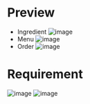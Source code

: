 # Preview
- Ingredient
![image](https://github.com/lcaohoanq/J1.L.P0028-Manage_ingredients_at_the_coffee_store/assets/136492579/205976f9-bad1-4302-8a51-0749cdaa23d1)
- Menu 
![image](https://github.com/lcaohoanq/J1.L.P0028-Manage_ingredients_at_the_coffee_store/assets/136492579/837934c7-b9b2-43d8-a927-f7cf5828a7ad)
- Order
![image](https://github.com/lcaohoanq/J1.L.P0028-Manage_ingredients_at_the_coffee_store/assets/136492579/78cc5c6d-2cce-41df-828d-b1ee99683634)
# Requirement
![image](https://github.com/lcaohoanq/J1.L.P0028-Manage_ingredients_at_the_coffee_store/assets/136492579/0fe0d6f6-45a8-4e6f-9e87-b2bbd8b37b5c)
![image](https://github.com/lcaohoanq/J1.L.P0028-Manage_ingredients_at_the_coffee_store/assets/136492579/ecd0d3c7-2a56-4fb3-b049-cc20c062b573)
